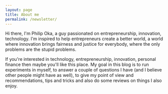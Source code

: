 ```yaml
---
layout: page
title: About me
permalink: /newsletter/
---
```


Hi there, I'm Philip Oka, a guy passionated on entrepreneurship, innovation, technology. I'm inspired
to help entrepreneurs create a better world, a world where innovation brings fairness and justice for everybody,
where the only problems are the stupid problems.

If you're interested in technology, entrepreneurship, innovation, personal finance
then maybe you'll like this place. My goal in this blog is to run experiments in myself,
to answer a couple of questions I have (and I believe other people might have as well),
to give my point of view and recommendations, tips and tricks and also do some reviews on
things I also enjoy.

